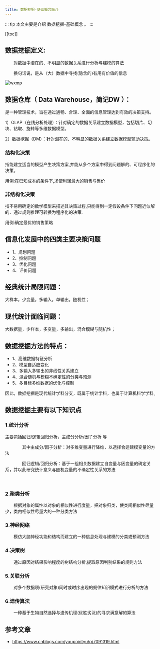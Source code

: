 ```yaml
---
title: 数据挖掘-基础概念简介
---
```


::: tip
本文主要是介绍 数据挖掘-基础概念 。
:::

[[toc]]

## **数据挖掘定义**:

　　对数据中潜在的、不明显的数据关系进行分析与建模的算法

　　换句话说，是从（大）数据中寻找(隐含的)有用有价值的信息


<img class= "zoom-custom-imgs" :src="$withBase('/assets/img/dm/intro/intro-1.png')" alt="wxmp">

 
## **数据仓库（ Data Warehouse，简记DW ）**：

是一种管理技术，旨在通过通畅、合理、全面的信息管理达到有效的决策支持。


1）OLAP（在线分析处理）：针对确定的数据关系建立数据模型，包括切片、切块、钻取、旋转等多维数据模型。

2）数据挖掘（DM）：针对潜在的、不明显的数据关系建立数据模型辅助决策。

 


### **结构化决策** 

指能建立适当的模型产生决策方案,并能从多个方案中得到问题解的、可程序化的决策。

用例:在已知成本的条件下,求使利润最大的销售与售价

 

### **非结构化决策**

指不易用确定的数学模型来描述其决策过程,只能得到一定假设条件下问题近似解的、通过规则推理可转换为程序化的决策.

用例:确定最优的销售策略

 

## 信息化发展中的四类主要决策问题
- 1、规划问题 
- 2、控制问题 
- 3、优化问题 
- 4、评价问题


## 经典统计局限问题：
大样本，少变量，多输入，单输出，随机性；

## 现代统计面临问题：
大数据量，少样本，多变量，多输出，混合模糊与随机性；


## 数据挖掘方法的特点：
- 1、高维数据特征分析
- 2、模型自适应变化
- 3、多输入多输出的非线性关系建立
- 4、混合随机与模糊不确定性的分类与预测
- 5、多目标多维数据的优化与控制


因此，数据挖掘是现代统计学科分支，既属于统计学科，也属于计算机科学学科。


## 数据挖掘主要有以下知识点

### 1.统计分析

主要包括回归/逻辑回归分析，主成分分析/因子分析  等

　　　　其中主成分/因子分析：对多维变量进行降维，以选择合适建模变量的方法

　　　　回归逻辑/回归分析：基于一组相关数据建立自变量与因变量的确定关系，并以此研究统计意义与随机变量的不确定性关系的方法

　　　　

### 2.聚类分析

　　根据对象的属性以对象的相似性进行度量，把对象归类，使类间相似性尽量少，类内相似性尽量大的一种分类方法

 

### 3.神经网络

　　模仿大脑神经功能和结构而建立的一种信息处理与建模的分类或预测方法

 

### 4.决策树

　　通过原因对结果影响程度的树结构分析,提取原因判别结果的规则方法

 

### 5.关联分析

　　对多个数据项(研究对象)同时或时序出现的规律知识模式进行分析的方法

 

### 6.遗传算法

　　一种基于生物自然选择与遗传机理(优胜劣汰)的寻求满意解的算法

 

## 参考文章
* https://www.cnblogs.com/youpointyu/p/7091319.html